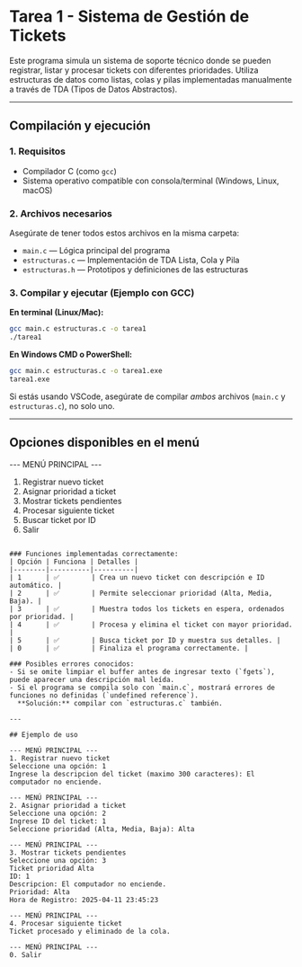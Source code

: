 # Tarea 1 - Sistema de Gestión de Tickets

Este programa simula un sistema de soporte técnico donde se pueden registrar, listar y procesar tickets con diferentes prioridades. Utiliza estructuras de datos como listas, colas y pilas implementadas manualmente a través de TDA (Tipos de Datos Abstractos).

---

## Compilación y ejecución

### 1. Requisitos
- Compilador C (como `gcc`)
- Sistema operativo compatible con consola/terminal (Windows, Linux, macOS)

### 2. Archivos necesarios
Asegúrate de tener todos estos archivos en la misma carpeta:

- `main.c` — Lógica principal del programa  
- `estructuras.c` — Implementación de TDA Lista, Cola y Pila  
- `estructuras.h` — Prototipos y definiciones de las estructuras  

### 3. Compilar y ejecutar (Ejemplo con GCC)

**En terminal (Linux/Mac):**
```bash
gcc main.c estructuras.c -o tarea1
./tarea1
```

**En Windows CMD o PowerShell:**
```bash
gcc main.c estructuras.c -o tarea1.exe
tarea1.exe
```

Si estás usando VSCode, asegúrate de compilar *ambos* archivos (`main.c` y `estructuras.c`), no solo uno.

---

## Opciones disponibles en el menú

--- MENÚ PRINCIPAL ---
1. Registrar nuevo ticket
2. Asignar prioridad a ticket
3. Mostrar tickets pendientes
4. Procesar siguiente ticket
5. Buscar ticket por ID
0. Salir
```

### Funciones implementadas correctamente:
| Opción | Funciona | Detalles |
|--------|----------|----------|
| 1      | ✅        | Crea un nuevo ticket con descripción e ID automático. |
| 2      | ✅        | Permite seleccionar prioridad (Alta, Media, Baja). |
| 3      | ✅        | Muestra todos los tickets en espera, ordenados por prioridad. |
| 4      | ✅        | Procesa y elimina el ticket con mayor prioridad. |
| 5      | ✅        | Busca ticket por ID y muestra sus detalles. |
| 0      | ✅        | Finaliza el programa correctamente. |

### Posibles errores conocidos:
- Si se omite limpiar el buffer antes de ingresar texto (`fgets`), puede aparecer una descripción mal leída.
- Si el programa se compila solo con `main.c`, mostrará errores de funciones no definidas (`undefined reference`).  
  **Solución:** compilar con `estructuras.c` también.

---

## Ejemplo de uso

--- MENÚ PRINCIPAL ---
1. Registrar nuevo ticket
Seleccione una opción: 1
Ingrese la descripcion del ticket (maximo 300 caracteres): El computador no enciende.

--- MENÚ PRINCIPAL ---
2. Asignar prioridad a ticket
Seleccione una opción: 2
Ingrese ID del ticket: 1
Seleccione prioridad (Alta, Media, Baja): Alta

--- MENÚ PRINCIPAL ---
3. Mostrar tickets pendientes
Seleccione una opción: 3
Ticket prioridad Alta
ID: 1
Descripcion: El computador no enciende.
Prioridad: Alta
Hora de Registro: 2025-04-11 23:45:23

--- MENÚ PRINCIPAL ---
4. Procesar siguiente ticket
Ticket procesado y eliminado de la cola.

--- MENÚ PRINCIPAL ---
0. Salir
```
